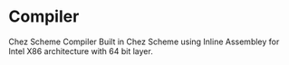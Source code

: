 # Compiler
Chez Scheme Compiler
Built in Chez Scheme using Inline Assembley for Intel X86 architecture with 64 bit layer. 
